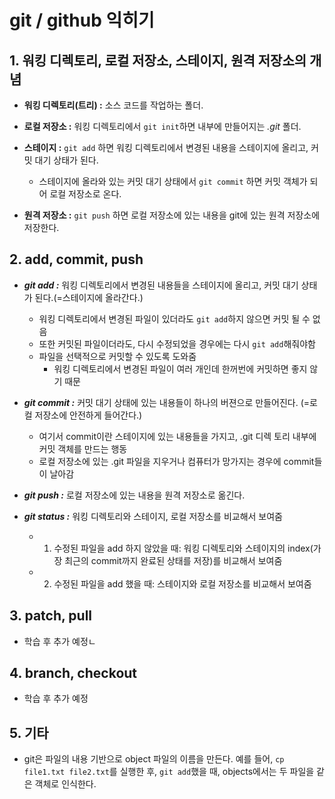 # git / github 익히기

## 1. 워킹 디렉토리, 로컬 저장소, 스테이지, 원격 저장소의 개념

- **워킹 디렉토리(트리) :** 소스 코드를 작업하는 폴더.
- **로컬 저장소 :** 워킹 디렉토리에서 `git init`하면 내부에 만들어지는 _.git_ 폴더.
- **스테이지 :** `git add` 하면 워킹 디렉토리에서 변경된 내용을 스테이지에 올리고, 커밋 대기 상태가 된다.

  - 스테이지에 올라와 있는 커밋 대기 상태에서 `git commit` 하면 커밋 객체가 되어 로컬 저장소로 온다.

* **원격 저장소 :** `git push` 하면 로컬 저장소에 있는 내용을 git에 있는 원격 저장소에 저장한다.

## 2. add, commit, push

- **_git add :_** 워킹 디렉토리에서 변경된 내용들을 스테이지에 올리고, 커밋 대기 상태가 된다.(=스테이지에 올라간다.)

  - 워킹 디렉토리에서 변경된 파일이 있더라도 `git add`하지 않으면 커밋 될 수 없음
  - 또한 커밋된 파일이더라도, 다시 수정되었을 경우에는 다시 `git add`해줘야함
  - 파일을 선택적으로 커밋할 수 있도록 도와줌
    - 워킹 디렉토리에서 변경된 파일이 여러 개인데 한꺼번에 커밋하면 좋지 않기 때문

- **_git commit :_** 커밋 대기 상태에 있는 내용들이 하나의 버젼으로 만들어진다. (=로컬 저장소에 안전하게 들어간다.)

  - 여기서 commit이란 스테이지에 있는 내용들을 가지고, .git 디렉 토리 내부에 커밋 객체를 만드는 행동
  - 로컬 저장소에 있는 .git 파일을 지우거나 컴퓨터가 망가지는 경우에 commit들이 날아감

- **_git push :_** 로컬 저장소에 있는 내용을 원격 저장소로 옮긴다.

- **_git status :_** 워킹 디렉토리와 스테이지, 로컬 저장소를 비교해서 보여줌
  - 1.  수정된 파일을 add 하지 않았을 때: 워킹 디렉토리와 스테이지의 index(가장 최근의 commit까지 완료된 상태를 저장)를 비교해서 보여줌
  - 2.  수정된 파일을 add 했을 때: 스테이지와 로컬 저장소를 비교해서 보여줌

## 3. patch, pull

- 학습 후 추가 예정ㄴ

## 4. branch, checkout

- 학습 후 추가 예정

## 5. 기타

- git은 파일의 내용 기반으로 object 파일의 이름을 만든다. 예를 들어, `cp file1.txt file2.txt`를 실행한 후, `git add`했을 때, objects에서는 두 파일을 같은 객체로 인식한다.
